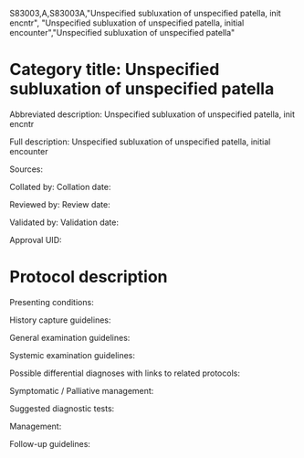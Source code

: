 S83003,A,S83003A,"Unspecified subluxation of unspecified patella, init encntr", "Unspecified subluxation of unspecified patella, initial encounter","Unspecified subluxation of unspecified patella"
# Category title: Unspecified subluxation of unspecified patella

Abbreviated description: Unspecified subluxation of unspecified patella, init encntr

Full description: Unspecified subluxation of unspecified patella, initial encounter

Sources:

Collated by:
Collation date:

Reviewed by:
Review date:

Validated by:
Validation date:

Approval UID:

# Protocol description

Presenting conditions:

History capture guidelines:

General examination guidelines:

Systemic examination guidelines:

Possible differential diagnoses with links to related protocols:

Symptomatic / Palliative management:

Suggested diagnostic tests:

Management:

Follow-up guidelines:
